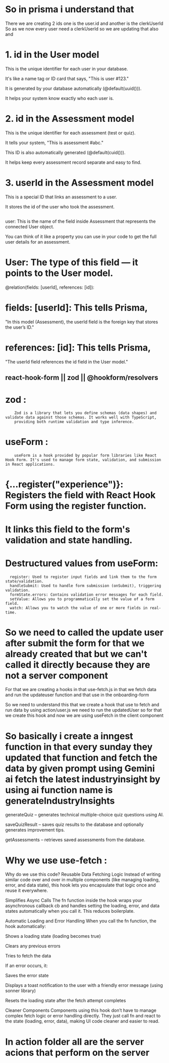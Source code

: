 # So in prisma i understand that

There we are creating 2 ids one is the user.id and another is the clerkUserId
So as we now every user need a clerkUserId so we are updating that also and

# 1. id in the User model

This is the unique identifier for each user in your database.

It's like a name tag or ID card that says, "This is user #123."

It is generated by your database automatically (@default(uuid())).

It helps your system know exactly who each user is.

# 2. id in the Assessment model

This is the unique identifier for each assessment (test or quiz).

It tells your system, "This is assessment #abc."

This ID is also automatically generated (@default(cuid())).

It helps keep every assessment record separate and easy to find.

# 3. userId in the Assessment model

This is a special ID that links an assessment to a user.

It stores the id of the user who took the assessment.

##

user: This is the name of the field inside Assessment that represents the connected User object.

You can think of it like a property you can use in your code to get the full user details for an assessment.

# User: The type of this field — it points to the User model.

@relation(fields: [userId], references: [id]):

# fields: [userId]: This tells Prisma,

"In this model (Assessment), the userId field is the foreign key that stores the user’s ID."

# references: [id]: This tells Prisma,

"The userId field references the id field in the User model."

## react-hook-form || zod || @hookform/resolvers

# zod :

        Zod is a library that lets you define schemas (data shapes) and validate data against those schemas. It works well with TypeScript,
        providing both runtime validation and type inference.

# useForm :

        useForm is a hook provided by popular form libraries like React Hook Form. It's used to manage form state, validation, and submission in React applications.

# {...register("experience")}: Registers the field with React Hook Form using the register function.

# It links this field to the form's validation and state handling.

# Destructured values from useForm:

      register: Used to register input fields and link them to the form state/validation.
      handleSubmit: Used to handle form submission (onSubmit), triggering validation.
      formState.errors: Contains validation error messages for each field.
      setValue: Allows you to programmatically set the value of a form field.
      watch: Allows you to watch the value of one or more fields in real-time.

# So we need to called the update user after submit the form for that we already created that but we can't called it directly because they are not a server component

For that we are creating a hooks in that use-fetch.js in that we fetch data and run the updateuser function and that use in the onboarding-form

So we need to understand this that we create a hook that use to fetch and run data by using action/user.js we need to run the updatedUser so for that we create this hook and now we are using useFetch in the client component

# So basically i create a inngest function in that every sunday they updated that function and fetch the data by given prompt using Gemini ai fetch the latest industryinsight by using ai function name is generateIndustryInsights

generateQuiz – generates technical multiple-choice quiz questions using AI.

saveQuizResult – saves quiz results to the database and optionally generates improvement tips.

getAssessments – retrieves saved assessments from the database.

# Why we use use-fetch :

Why do we use this code?
Reusable Data Fetching Logic
Instead of writing similar code over and over in multiple components (like managing loading, error, and data state), this hook lets you encapsulate that logic once and reuse it everywhere.

Simplifies Async Calls
The fn function inside the hook wraps your asynchronous callback cb and handles setting the loading, error, and data states automatically when you call it. This reduces boilerplate.

Automatic Loading and Error Handling
When you call the fn function, the hook automatically:

Shows a loading state (loading becomes true)

Clears any previous errors

Tries to fetch the data

If an error occurs, it:

Saves the error state

Displays a toast notification to the user with a friendly error message (using sonner library)

Resets the loading state after the fetch attempt completes

Cleaner Components
Components using this hook don’t have to manage complex fetch logic or error handling directly. They just call fn and react to the state (loading, error, data), making UI code cleaner and easier to read.


# In action folder all are the server acions that perform on the server 

